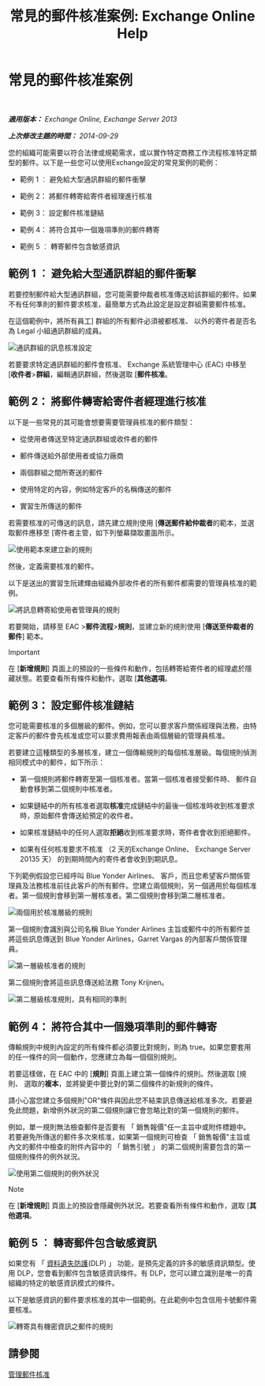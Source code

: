 ﻿---
title: '常見的郵件核准案例: Exchange Online Help'
TOCTitle: 常見的郵件核准案例
ms:assetid: 5c13a07e-c21d-4502-a9f9-fb801197e1dd
ms:mtpsurl: https://technet.microsoft.com/zh-tw/library/Dd298007(v=EXCHG.150)
ms:contentKeyID: 50473287
ms.date: 05/23/2018
mtps_version: v=EXCHG.150
ms.translationtype: MT
---

# 常見的郵件核准案例

 

_**適用版本：** Exchange Online, Exchange Server 2013_

_**上次修改主題的時間：** 2014-09-29_

您的組織可能需要以符合法律或規範需求，或以實作特定商務工作流程核准特定類型的郵件。以下是一些您可以使用Exchange設定的常見案例的範例：

  - 範例 1 ︰ 避免給大型通訊群組的郵件衝擊

  - 範例 2： 將郵件轉寄給寄件者經理進行核准

  - 範例 3： 設定郵件核准鏈結

  - 範例 4： 將符合其中一個幾項準則的郵件轉寄

  - 範例 5 ︰ 轉寄郵件包含敏感資訊

## 範例 1 ︰ 避免給大型通訊群組的郵件衝擊

若要控制郵件給大型通訊群組，您可能需要仲裁者核准傳送給該群組的郵件。如果不有任何準則的郵件要求核准，最簡單方式為此設定是設定群組需要郵件核准。

在這個範例中，將所有員工\] 群組的所有郵件必須被都核准、 以外的寄件者是否名為 Legal 小組通訊群組的成員。

![通訊群組的訊息核准設定](images/Dd298007.77721509-93f9-4a90-8d77-986db2b0acf4(EXCHG.150).png "通訊群組的訊息核准設定")

若要要求特定通訊群組的郵件會核准、 Exchange 系統管理中心 (EAC) 中移至 \[**收件者**\>**群組**，編輯通訊群組，然後選取 \[**郵件核准**。

## 範例 2： 將郵件轉寄給寄件者經理進行核准

以下是一些常見的其可能會想要需要管理員核准的郵件類型：

  - 從使用者傳送至特定通訊群組或收件者的郵件

  - 郵件傳送給外部使用者或協力廠商

  - 兩個群組之間所寄送的郵件

  - 使用特定的內容，例如特定客戶的名稱傳送的郵件

  - 實習生所傳送的郵件

若需要核准的可傳送的訊息，請先建立規則使用 \[**傳送郵件給仲裁者**的範本，並選取郵件應移至 \[寄件者主管，如下列螢幕擷取畫面所示。

![使用範本來建立新的規則](images/Dd298007.051a5653-1a09-4db4-908f-48b56cc8d13f(EXCHG.150).png "使用範本來建立新的規則")

然後，定義需要核准的郵件。

以下是送出的實習生阮建輝由組織外部收件者的所有郵件都需要的管理員核准的範例。

![將訊息轉寄給使用者管理員的規則](images/Dd298007.7f94c22e-b5ba-45a3-9ccd-31996b6c863a(EXCHG.150).png "將訊息轉寄給使用者管理員的規則")

若要開始，請移至 EAC \>**郵件流程**\>**規則**，並建立新的規則使用 \[**傳送至仲裁者的郵件**\] 範本。


> [!IMPORTANT]  
> 在 [<strong>新增規則</strong>] 頁面上的預設的一些條件和動作，包括轉寄給寄件者的經理處於隱藏狀態。若要查看所有條件和動作，選取 [<strong>其他選項</strong>。




## 範例 3： 設定郵件核准鏈結

您可能需要核准的多個層級的郵件。例如，您可以要求客戶關係經理與法務，由特定客戶的郵件會先核准或您可以要求費用報表由兩個層級的管理員核准。

若要建立這種類型的多層核准，建立一個傳輸規則的每個核准層級。每個規則偵測相同模式中的郵件，如下所示：

  - 第一個規則將郵件轉寄至第一個核准者。當第一個核准者接受郵件時、 郵件自動會移到第二個規則中核准者。

  - 如果鏈結中的所有核准者選取**核准**完成鏈結中的最後一個核准時收到核准要求時，原始郵件會傳送給預定的收件者。

  - 如果核准鏈結中的任何人選取**拒絕**收到核准要求時，寄件者會收到拒絕郵件。

  - 如果有任何核准要求不核准 （2 天的Exchange Online、 Exchange Server 20135 天） 的到期時間內的寄件者會收到到期訊息。

下列範例假設您已經呼叫 Blue Yonder Airlines、 客戶，而且您希望客戶關係管理員及法務核准前往此客戶的所有郵件。您建立兩個規則，另一個適用於每個核准者。第一個規則會移到第一層核准者。第二個規則會移到第二層核准者。

![兩個用於核准層級的規則](images/Dd298007.29686c05-eaa0-42b9-86ad-d577f656392c(EXCHG.150).png "兩個用於核准層級的規則")

第一個規則會識別與公司名稱 Blue Yonder Airlines 主旨或郵件中的所有郵件並將這些訊息傳送到 Blue Yonder Airlines，Garret Vargas 的內部客戶關係管理員。

![第一層級核准者的規則](images/Dd298007.e22d1c04-85c5-4227-88e6-b118d5593350(EXCHG.150).png "第一層級核准者的規則")

第二個規則會將這些訊息傳送給法務 Tony Krijnen。

![第二層級核准規則，具有相同的準則](images/Dd298007.5d888786-8e48-4459-ab86-8a4b9a016d58(EXCHG.150).png "第二層級核准規則，具有相同的準則")

## 範例 4： 將符合其中一個幾項準則的郵件轉寄

傳輸規則中規則內設定的所有條件都必須要比對規則，則為 true。如果您要套用的任一條件的同一個動作，您應建立為每一個個別規則。

若要這樣做，在 EAC 中的 \[**規則**\] 頁面上建立第一個條件的規則。然後選取 \[規則、 選取的**複本**，並將變更中要比對的第二個條件的新規則的條件。

請小心當您建立多個規則"OR"條件與因此您不結束訊息傳送給核准多次。若要避免此問題，新增例外狀況的第二個規則讓它會忽略比對的第一個規則的郵件。

例如，單一規則無法檢查郵件是否要有 「 銷售報價"任一主旨中或附件標題中。若要避免所傳送的郵件多次來核准，如果第一個規則可檢查 「 銷售報價"主旨或內文的郵件中檢查的附件內容中的 「 銷售引號 」 的第二個規則需要包含的第一個規則條件的例外狀況。

![使用第二個規則的例外狀況](images/Dd298007.c39bbdcf-c619-4f84-8922-114ad1da824d(EXCHG.150).png "使用第二個規則的例外狀況")


> [!NOTE]  
> 在 [<strong>新增規則</strong>] 頁面上的預設會隱藏例外狀況。若要查看所有條件和動作，選取 [<strong>其他選項</strong>。




## 範例 5 ︰ 轉寄郵件包含敏感資訊

如果您有 「 [資料遺失防護](technical-overview-of-dlp-data-loss-prevention-in-exchange.md)(DLP) 」 功能，是預先定義的許多的敏感資訊類型。使用 DLP，您會看到郵件包含敏感資訊條件。有 DLP，您可以建立識別是唯一的貴組織的特定的敏感資訊模式的條件。

以下是敏感資訊的郵件要求核准的其中一個範例。在此範例中包含信用卡號郵件需要核准。

![轉寄具有機密資訊之郵件的規則](images/Dd298007.7ec1ca74-5d20-42ea-a9ee-3a8b25beb7df(EXCHG.150).png "轉寄具有機密資訊之郵件的規則")

## 請參閱


[管理郵件核准](manage-message-approval-exchange-2013-help.md)

